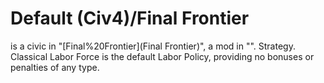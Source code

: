 # Default (Civ4)/Final Frontier

 is a civic in "[Final%20Frontier](Final Frontier)", a mod in "".
Strategy.
Classical Labor Force is the default Labor Policy, providing no bonuses or penalties of any type.